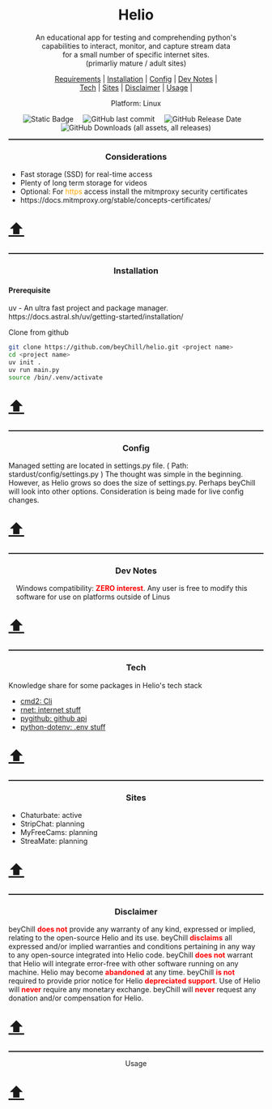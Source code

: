 <meta property="og:site_name" content="Helio">
<meta property="og:title" content="Helio: Python Web interactions" />
<meta property="og:description" content="Fast, easy, and reliable CLI/UI" />
<meta property="og:keywords" content="Python, stream, ffmpeg, download, record, video, chaturbate, adult, cmd2, stripchat, curl_cffi, screenshots, jpgs, images">
<!-- <link rel="stylesheet" href="github-markdown.css"> -->

<p id="top" align="center"><b>
    <h1 align="center">Helio</h1></b>
</p>

<p align="center">An educational app for testing and comprehending python's
    <br/> capabilities to interact, monitor, and capture stream data
    <br/> for a small number of specific internet sites.
    <br/> (primarliy mature / adult sites)
</p>

<p align='center' >
    <a href="#requirements">Requirements</a> |
    <a href="#installation">Installation</a> |
    <a href="#config">Config</a> |
    <a href="#dev_notes">Dev Notes</a> |
    <br/>
    <a href="#tech">Tech</a> |
    <a href="#sites">Sites</a> |
    <a href="#disclaimer">Disclaimer</a> |
    <a href="#disclaimer">Usage</a> |
</p>

<p align="center">Platform: Linux</p>

<div align="center">
    <img style="margin-right:15px;" alt="Static Badge" src="https://img.shields.io/badge/MIT-orange?style=for-the-badge&label=license&labelColor=blue">
    <img style="margin-right:15px;" alt="GitHub last commit" src="https://img.shields.io/github/last-commit/beyChill/helio?style=for-the-badge&labelColor=blue">
    <img style="margin-right:15px;" alt="GitHub Release Date" src="https://img.shields.io/github/release-date/beyChill/helio?style=for-the-badge&labelColor=blue">
    <img alt="GitHub Downloads (all assets, all releases)" src="https://img.shields.io/github/downloads/beyChill/helio/total?style=for-the-badge&labelColor=blue">
</div>

<hr style="height:2px;border-width:0;color:gray;">

<div align="center">
    <h3 id="Requirements">Considerations</h3>
</div>

<ul>
    <li>Fast storage (SSD) for real-time access</li>
    <li>Plenty of long term storage for videos</li>
    <li>Optional: For <span style="color:orange">https</span> access install the mitmproxy security certificates</li>
    <li><a>https://docs.mitmproxy.org/stable/concepts-certificates/</a></li>            
</ul>

<p style="font-size:30px"><a href="#top" title="Move to page top">⬆️</a></p>

<hr style="height:2px;border-width:0;color:gray;">

<div align="center">
    <h3 id="installation">Installation</h3>
</div>

<h4>Prerequisite</h4>

<p>uv - An ultra fast project and package manager.<br/>
    https://docs.astral.sh/uv/getting-started/installation/<br/>
</p>

<p>Clone from github</p>

```bash
git clone https://github.com/beyChill/helio.git <project name>
cd <project name>
uv init .
uv run main.py
source /bin/.venv/activate
```

<p style="font-size:30px"><a href="#top" title="Move to page top">⬆️</a></p>
<hr style="height:2px;border-width:0;color:gray;">
<div align="center">
    <h3 id="config">Config</h3>
</div>

<div >
    <p>
        Managed setting are located in settings.py file. ( Path: stardust/config/settings.py )
        The thought was simple in the beginning.  However, as Helio grows so does the size of settings.py.  Perhaps beyChill will look into other options. 
        Consideration is being made for live config changes.
    </p>
        </div>
        <p style="font-size:30px"><a href="#top" title="Move to page top">⬆️</a></p>
        <hr style="height:2px;border-width:0;color:gray;">
        <div align="center">
            <h3 id="dev_notes">Dev Notes</h3></div>
        <div style="margin-left:15px">
        <p>
            Windows compatibility: <b style="color:red">ZERO interest</b>. Any user is free to modify this software for use on platforms outside of Linus
        </p>
        </div>
        <p style="font-size:30px"><a href="#top" title="Move to page top">⬆️</a></p>
        <hr style="height:2px;border-width:0;color:gray;">
        <div align="center">
            <h3 id="tech">Tech</h3>
        </div>
        <div >
        <p>
        Knowledge share for some packages in Helio's tech stack<br/>
        <ul>
            <li><a href=https://github.com/python-cmd2/cmd2>cmd2: Cli</a></li>
            <li><a href=https://github.com/0x676e67/rnet>rnet: internet stuff</a></li>
            <li><a href=https://github.com/PyGithub/PyGithub>pygithub: github api</a></li>
            <li><a href=https://github.com/theskumar/python-dotenv>python-dotenv: .env stuff</a></li>
        </ul>
        </p>
        </div>
        <p style="font-size:30px"><a href="#top" title="Move to page top">⬆️</a></p>
        <hr style="height:2px;border-width:0;color:gray;">
        <div align="center">
            <h3 id="sites">Sites</h3>
        </div>
        <div>
            <ul>
                <li>Chaturbate: active</li>
                <li>StripChat: planning</li>
                <li>MyFreeCams: planning</li>
                <li>StreaMate: planning</li>
            </ul>
        </div>
        <p style="font-size:30px"><a href="#top" title="Move to page top">⬆️</a></p>
        <hr style="height:2px;border-width:0;color:gray;">
        <div align="center">
            <h3 id="disclaimer">Disclaimer</h3>
        </div>
        <div >
        <p>beyChill <b style="color:red">does not</b> provide any warranty of any kind, expressed or implied, relating to the open-source Helio and its use.  beyChill <b style="color:red">disclaims</b> all expressed and/or implied warranties and conditions pertaining in any way to any open-source integrated into Helio code. beyChill <b style="color:red">does not</b> warrant that Helio will integrate error-free with other software running on any machine. Helio may become <b style="color:red">abandoned</b> at any time. beyChill <b style="color:red">is not</b> required to provide prior notice for Helio <b style="color:red">depreciated support</b>. Use of Helio will <b style="color:red">never</b> require any monetary exchange. beyChill will <b style="color:red">never</b> request any donation and/or compensation for Helio.</p></div>
        <p style="font-size:30px"><a href="#top" title="Move to page top">⬆️</a></p>
        <hr style="height:2px;border-width:0;color:gray;">
        <div align="center">
            <h3id="usage">Usage</h3id=>
        </div>
        <p style="font-size:30px"><a href="#top" title="Move to page top">⬆️</a></p>
